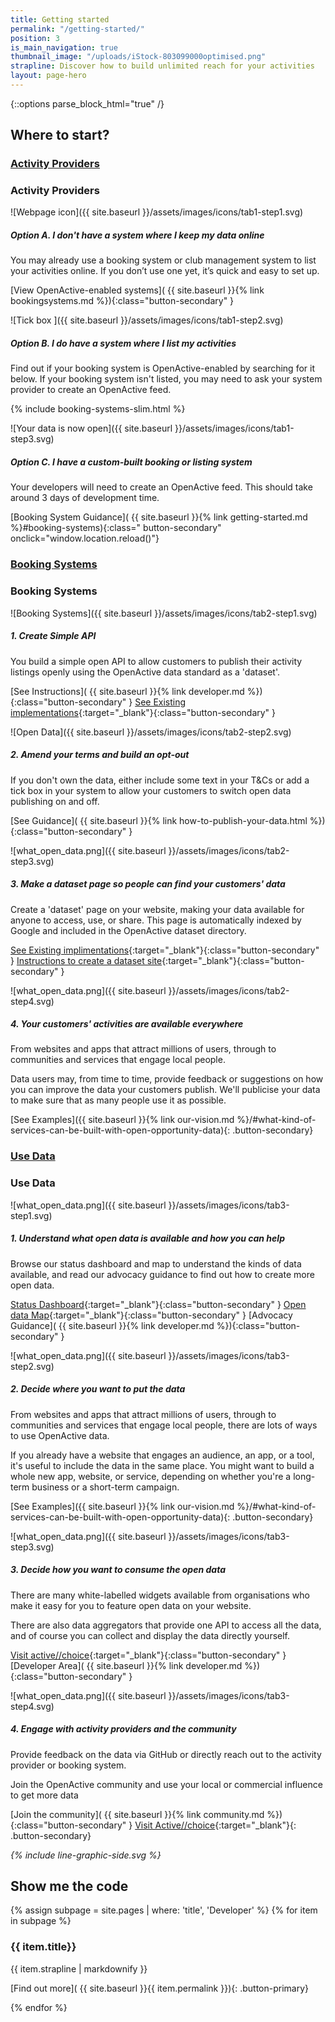 ```yaml
---
title: Getting started
permalink: "/getting-started/"
position: 3
is_main_navigation: true
thumbnail_image: "/uploads/iStock-803099000optimised.png"
strapline: Discover how to build unlimited reach for your activities
layout: page-hero
---
```


{::options parse_block_html="true" /}

<!--  ---------------->
<!-- TABS -->
<!--  ---------------->
<article markdown="0" class="tabs ">
<h2 class="sub-heading-two">Where to start?</h2>
<div id="tabs">
<div class="tabsList " role="tablist">

<h3 class="tablink" role="tab presentation" aria-selected="false">
<a href="#activity-provider">Activity Providers</a>
<i class="icon_wrap_accordian">
<i class="icon"></i>
</i>
</h3>

<div markdown="1" role="tabpanel" id="activity-provider" class="tabPanel" aria-hidden="true"
aria-labelledby="activity-provider">

<!--  ---------------->
<!-- TAB ONE BLOCK -->
<!--  ---------------->
<div>

### Activity Providers

</div>
<!--STEP ONE-->
<div>

![Webpage icon]({{ site.baseurl }}/assets/images/icons/tab1-step1.svg)

<div class="step-text">

##### Option A. I don't have a system where I keep my data online

You may already use a booking system or club management system to list your activities online. If you don’t use one yet, it’s quick and easy to set up.

[View OpenActive-enabled systems]( {{ site.baseurl }}{% link bookingsystems.md %}){:class="button-secondary" }

</div>
</div>
<!--STEP TWO-->
<div>

![Tick box ]({{ site.baseurl }}/assets/images/icons/tab1-step2.svg)

<div class="step-text">

##### Option B. I do have a system where I list my activities

Find out if your booking system is OpenActive-enabled by searching for it below. If your booking system isn't listed, you may need to ask your system provider to create an OpenActive feed.

<div class="slim-booking">
{% include booking-systems-slim.html %}
</div>

</div>

</div>

<!--STEP THREE-->
<div>

![Your data is now open]({{ site.baseurl }}/assets/images/icons/tab1-step3.svg)

<div class="step-text">

##### Option C. I have a custom-built booking or listing system

Your developers will need to create an OpenActive feed. This should take around 3 days of development time.

[Booking System Guidance]( {{ site.baseurl }}{% link getting-started.md %}#booking-systems){:class=" button-secondary" onclick="window.location.reload()"}

</div>
</div>

</div>
<!--  ---------------->
<!-- TAB TWO BLOCK -->
<!--  ---------------->

<h3 class="tablink" role="tab presentation" aria-selected="false">
<a href="#booking-systems">Booking Systems</a>
<i class="icon_wrap_accordian">
<i class="icon"></i>
</i>
</h3>

<div markdown="1" role="tabpanel" id="booking-systems" class="tabPanel" aria-hidden="true"
aria-labelledby="booking-systems">

<div>

### Booking Systems

</div>

<!--STEP ONE-->
<div>

![Booking Systems]({{ site.baseurl }}/assets/images/icons/tab2-step1.svg)

<div class="step-text">

##### 1. Create Simple API

You build a simple open API to allow customers to publish their activity listings openly using the OpenActive data standard as a 'dataset'.

[See Instructions]( {{ site.baseurl }}{% link developer.md %}){:class="button-secondary" }
[See Existing implementations](http://status.openactive.io/){:target="_blank"}{:class="button-secondary" }

</div>
</div>

<!--STEP TWO-->
<div>

![Open Data]({{ site.baseurl }}/assets/images/icons/tab2-step2.svg)

<div class="step-text">

##### 2. Amend your terms and build an opt-out

If you don't own the data, either include some text in your T&Cs or add a tick box in your system to allow your customers to switch open data publishing on and off.

[See Guidance]( {{ site.baseurl }}{% link how-to-publish-your-data.html %}){:class="button-secondary" }

</div>
</div>

<!--STEP THREE-->
<div>

![what_open_data.png]({{ site.baseurl }}/assets/images/icons/tab2-step3.svg)

<div class="step-text">

##### 3. Make a dataset page so people can find your customers' data

Create a 'dataset' page on your website, making your data available for anyone to access, use, or share. This page is automatically indexed by Google and included in the OpenActive dataset directory.

[See Existing implimentations](http://status.openactive.io/){:target="_blank"}{:class="button-secondary" }
[Instructions to create a dataset site](https://github.com/openactive/dataset-site-generator/wiki){:target="_blank"}{:class="button-secondary" }

</div>
</div>
<!--STEP FOUR-->
<div>

![what_open_data.png]({{ site.baseurl }}/assets/images/icons/tab2-step4.svg)

<div class="step-text">

##### 4. Your customers' activities are available everywhere

From websites and apps that attract millions of users, through to communities and services that engage local people.

Data users may, from time to time, provide feedback or suggestions on how you can improve the data your customers publish.
We'll publicise your data to make sure that as many people use it as possible.

[See Examples]({{ site.baseurl }}{% link our-vision.md %}/#what-kind-of-services-can-be-built-with-open-opportunity-data){: .button-secondary}

</div>
</div>

</div>

<!--  ---------------->
<!-- TAB THREE BLOCK -->
<!--  ---------------->
<h3 class="tablink" role="tab presentation" aria-selected="false">
<a href="#use-data">Use Data</a>

<i class="icon_wrap_accordian">
<i class="icon"></i>
</i>
</h3>

<div markdown="1" role="tabpanel" id="use-data" class="tabPanel" aria-hidden="true"
aria-labelledby="use-data">

<!--STEP ONE-->
<div>

### Use Data

</div>
<div>

![what_open_data.png]({{ site.baseurl }}/assets/images/icons/tab3-step1.svg)

<div class="step-text">

##### 1. Understand what open data is available and how you can help

Browse our status dashboard and map to understand the kinds of data available, and read our advocacy guidance to find out how to create more open data.

[Status Dashboard](http://status.openactive.io/){:target="_blank"}{:class="button-secondary" }
[Open data Map](https://philiphorgan.carto.com/builder/6ac0f185-8322-4b95-ae66-b55768390fa9/embed){:target="_blank"}{:class="button-secondary" }
[Advocacy Guidance]( {{ site.baseurl }}{% link developer.md %}){:class="button-secondary" }

</div>
</div>

<!--STEP TWO-->
<div>

![what_open_data.png]({{ site.baseurl }}/assets/images/icons/tab3-step2.svg)

<div class="step-text">

##### 2. Decide where you want to put the data

From websites and apps that attract millions of users, through to communities and services that engage local people, there are lots of ways to use OpenActive data.

If you already have a website that engages an audience, an app, or a tool, it's useful to include the data in the same place. You might want to build a whole new app, website, or service, depending on whether you're a long-term business or a short-term campaign.

[See Examples]({{ site.baseurl }}{% link our-vision.md %}/#what-kind-of-services-can-be-built-with-open-opportunity-data){: .button-secondary}

</div>

</div>

<!--STEP THREE-->
<div>

![what_open_data.png]({{ site.baseurl }}/assets/images/icons/tab3-step3.svg)

<div class="step-text">

##### 3. Decide how you want to consume the open data

There are many white-labelled widgets available from organisations who make it easy for you to feature open data on your website.

There are also data aggregators that provide one API to access all the data, and of course you can collect and display the data directly yourself.

<!-- [See procurement Guide]( {{ site.baseurl }}{% link developer.md %}){:class="button-primary" } -->
[Visit active//choice](https://www.activechoice.org/){:target="_blank"}{:class="button-secondary" }
[Developer Area]( {{ site.baseurl }}{% link developer.md %}){:class="button-secondary" }

</div>
</div>

<!--STEP FOUR-->
<div>

![what_open_data.png]({{ site.baseurl }}/assets/images/icons/tab3-step4.svg)

<div class="step-text">

##### 4. Engage with activity providers and the community

Provide feedback on the data via GitHub or directly reach out to the activity provider or booking system.

Join the OpenActive community and use your local or commercial influence to get more data

<!-- [Feedback guidance]( {{ site.baseurl }}{% link developer.md %}){:class="button-primary" } -->
[Join the community]( {{ site.baseurl }}{% link community.md %}){:class="button-secondary" }
[Visit Active//choice](https://www.activechoice.org/){:target="_blank"}{: .button-secondary}


</div>
</div>

</div>
</div>
</div>
<i class="line-graphic">{% include line-graphic-side.svg %}</i>
</article>

<!--  ---------------->
<!-- CALL TO ACTION -->
<!--  ---------------->
<!-- <article class="call_to_action "> -->
<!-- <div class="subgrid"> -->
<!-- <div class="two list"> -->

<!-- ### Publish Your Data -->

<!-- 1. Open your organisation’s data to allow customers to easily access events and services -->
<!-- 2. With open data, your activities can be discovered, shared, and engaged with by people nationwide -->
<!-- 3. By publishing your data, your activities will be shared across websites and apps that attract millions of users, to communities and services that engage local people -->

<!-- [Publish Data]( {{ site.baseurl }}{% link simple-publish.md %}){: .button-primary} -->

<!-- </div> -->
<!-- <div class="two  list"> -->

<!-- ### Using Data -->

<!-- 1. Developers and innovators can use data to create new products and services to benefit the sports and physical sector -->
<!-- 2. By releasing open data, we can build growth and reach across the sector -->
<!-- 3. Easy access to opportunity data can help people get active, and boost participation in activities nationwide -->
<!-- 4. We encourage you to explore the data published so far, and discover what’s useful for you -->

<!-- [Use Data]( {{ site.baseurl }}{% link simple-use.md %}){: .button-primary} -->

<!-- </div> -->
<!-- </div> -->
<!-- </article> -->

<!--  ---------------->
<!-- CALL TO ACTION -->
<!--  ---------------->
<!--
<article>
<div class="one">

## I’m interested, but how can I help?

If you think your organisation would benefit from open data, but the decision isn’t in your hands, explore the links below for accessible documents to share with your team or employer.
</div>
</article>
-->

<!--  ---------------->
<!-- CALL TO ACTION -->
<!--  ---------------->
<!--
<article class="call_to_action">
<div class="subgrid">
<div class="three">

#### Convince your company

Discover downloadable documents to give to your company.

[Convince Company]( {{ site.baseurl }}{% link convince-company.md %}){: .button-primary}

</div>
<div class="three">

#### Tell your team

Find resources designed to explain open data to your colleagues.

[Tell Team]( {{ site.baseurl }}{% link tell-team.md %}){: .button-primary}

</div>
<div class="three">

#### Contact us

Have a question? Get in touch.

<a class="button-primary" href="mailto:hello@openactive.io">Contact</a>

</div>
</div>
</article>
-->

<!--  ---------------->
<!-- DEVELOPER CALL TO ACTION -->
<!--  ---------------->

<article class="call_to_action--full-width">
<h2 class="sub-heading-two">Show me the code</h2>
<div class="one">

{% assign subpage = site.pages | where: 'title', 'Developer' %}
{% for item in subpage %}

### {{ item.title}}

{{ item.strapline | markdownify }}

[Find out more]( {{ site.baseurl }}{{ item.permalink }}){: .button-primary}

</div>
<figure>
<div class="mask"></div>
<div class="image" style="background: url({{ site.baseurl }}{{ item.thumbnail_image }})center center / cover no-repeat;"></div>
</figure>
{% endfor %}
</article>